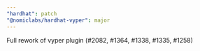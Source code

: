 ```yaml
---
"hardhat": patch
"@nomiclabs/hardhat-vyper": major
---
```


Full rework of vyper plugin (#2082, #1364, #1338, #1335, #1258)
